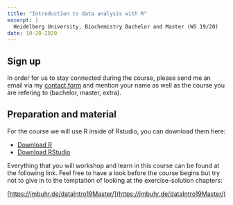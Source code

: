 ```yaml
---
title: "Introduction to data analysis with R"
excerpt: |
  Heidelberg University, Biochemistry Bachelor and Master (WS 19/20)
date: 10-20-2020
---
```


## Sign up

In order for us to stay connected during the course, please
send me an email via my [contact form](/#contact) and mention
your name as well as the course you are refering to (bachelor,
master, extra).

## Preparation and material

For the course we will use R inside of Rstudio,
you can download them here:

- [Download R](https://cran.uni-muenster.de/)
- [Download RStudio](https://www.rstudio.com/products/rstudio/download/#download)

Everything that you will workshop and learn in this course can
be found at the following link. Feel free to have a look before
the course begins but try not to give in to the temptation of
looking at the exercise-solution chapters:

[https://jmbuhr.de/dataIntro19Master/](https://jmbuhr.de/dataIntro19Master/)


